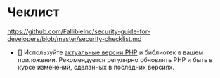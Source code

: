 # Чеклист


https://github.com/FallibleInc/security-guide-for-developers/blob/master/security-checklist.md

- [] Используйте [актуальные версии PHP](https://secure.php.net/supported-versions.php) и библиотек в вашем приложении. Рекомендуется регулярно обновлять PHP и быть в курсе изменений, сделанных в последних версиях.

